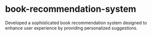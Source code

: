 # book-recommendation-system
 Developed a sophisticated book recommendation system designed to enhance user experience by providing personalized suggestions. 
